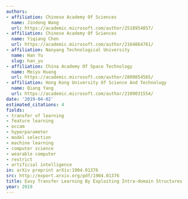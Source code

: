 ```yaml
---
authors:
- affiliation: Chinese Academy Of Sciences
  name: Jindong Wang
  url: https://academic.microsoft.com/author/2518954057/
- affiliation: Chinese Academy Of Sciences
  name: Yiqiang Chen
  url: https://academic.microsoft.com/author/2164864761/
- affiliation: Nanyang Technological University
  name: Han Yu
  slug: han_yu
- affiliation: China Academy Of Space Technology
  name: Meiyu Huang
  url: https://academic.microsoft.com/author/2809854565/
- affiliation: Hong Kong University Of Science And Technology
  name: Qiang Yang
  url: https://academic.microsoft.com/author/2109031554/
date: '2019-04-02'
estimated_citations: 4
fields:
- transfer of learning
- feature learning
- occam
- hyperparameter
- model selection
- machine learning
- computer science
- wearable computer
- restrict
- artificial intelligence
in: arXiv preprint arXiv:1904.01376
src: http://export.arxiv.org/pdf/1904.01376
title: Easy Transfer Learning By Exploiting Intra-domain Structures
year: 2019
---
```

